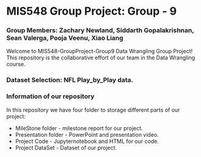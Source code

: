 # MIS548 Group Project: Group - 9
### Group Members: Zachary Newland, Siddarth Gopalakrishnan, Sean Valerga, Pooja Veenu, Xiao Liang
 Welcome to MIS548-GroupProject-Group9 Data Wrangling Group Project! This repository is the collaborative effort of our team in the Data Wrangling course.  
### Dataset Selection: NFL Play_by_Play data. 
### Information of our repository  
 In this repository we have four folder to storage different parts of our project:   
  - MileStone folder -  milestone report for our project.  
  - Presentation folder -  PowerPoint and presentation video.  
  - Project Code - Jupyternotebook and HTML for our code. 
  - Project DataSet - Dataset of our project. 
